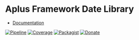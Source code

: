 # Aplus Framework Date Library

- [Documentation](https://docs.aplus-framework.com/guides/libraries/date/)

[![Pipeline](https://gitlab.com/aplus-framework/libraries/date/badges/master/pipeline.svg)](https://gitlab.com/aplus-framework/libraries/date/-/pipelines?scope=branches)
[![Coverage](https://gitlab.com/aplus-framework/libraries/date/badges/master/coverage.svg?job=test:php)](https://aplus-framework.gitlab.io/libraries/date/coverage/)
[![Packagist](https://img.shields.io/packagist/v/aplus/date)](https://packagist.org/packages/aplus/date)
[![Donate](https://img.shields.io/badge/open%20source-donate-orange)](https://www.paypal.com/donate/?hosted_button_id=NGBNW5PY4VSJ4)
